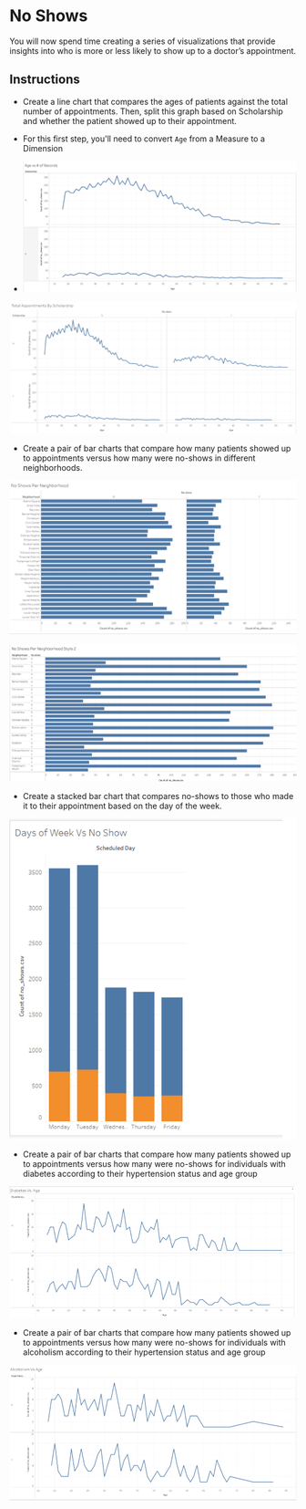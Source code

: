 # No Shows

You will now spend time creating a series of visualizations that provide insights into who is more or less likely to show up to a doctor’s appointment.

## Instructions

* Create a line chart that compares the ages of patients against the total number of appointments. Then, split this graph based on Scholarship and whether the patient showed up to their appointment.




* For this first step, you'll need to convert `Age` from a Measure to a Dimension
* ![image-20240729194939127](images/image-20240729194939127.png)

![image-20231009232142179](images/image-20231009232142179.png)

* Create a pair of bar charts that compare how many patients showed up to appointments versus how many were no-shows in different neighborhoods.

![image-20231009232158025](images/image-20231009232158025.png)

![image-20240729194845301](images/image-20240729194845301.png)



* Create a stacked bar chart that compares no-shows to those who made it to their appointment based on the day of the week.

![image-20231009232303907](images/image-20231009232303907.png)

* Create a pair of bar charts that compare how many patients showed up to appointments versus how many were no-shows for individuals with diabetes according to their hypertension status and age group

![image-20231009232551671](images/image-20231009232551671.png)

* Create a pair of bar charts that compare how many patients showed up to appointments versus how many were no-shows for individuals with alcoholism according to their hypertension status and age group

![image-20231009232537660](images/image-20231009232537660.png)

